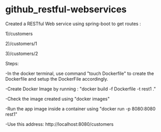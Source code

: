 # github_restful-webservices
Created a RESTful Web service using spring-boot to get routes :

1)/customers

2)/customers/1

3)/customers/2

Steps:

-In the docker terminal, use command "touch Dockerfile" to create the Dockerfile and setup the DockerFile accordingly.

-Create Docker Image by running : "docker build -f Dockerfile -t rest1 ."

-Check the image created using "docker images"

-Run the app image inside a container using "docker run -p 8080:8080 rest1"

-Use this address: http://localhost:8080/customers
